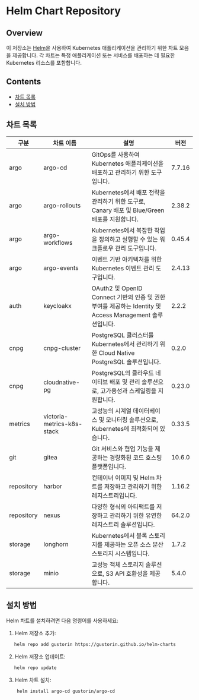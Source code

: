 # Helm Chart Repository

## Overview

이 저장소는 [Helm](https://helm.sh/)을 사용하여 Kubernetes 애플리케이션을 관리하기 위한 차트 모음을 제공합니다. 각 차트는 특정 애플리케이션 또는 서비스를 배포하는 데 필요한 Kubernetes 리소스를 포함합니다.

## Contents

- [차트 목록](#차트-목록)
- [설치 방법](#설치-방법)

## 차트 목록

| 구분     | 차트 이름                   | 설명                                                             | 버전    |
|----------|----------------------------|------------------------------------------------------------------|---------|
| argo     | argo-cd                   | GitOps를 사용하여 Kubernetes 애플리케이션을 배포하고 관리하기 위한 도구입니다. | 7.7.16  |
| argo     | argo-rollouts             | Kubernetes에서 배포 전략을 관리하기 위한 도구로, Canary 배포 및 Blue/Green 배포를 지원합니다. | 2.38.2  |
| argo     | argo-workflows            | Kubernetes에서 복잡한 작업을 정의하고 실행할 수 있는 워크플로우 관리 도구입니다. | 0.45.4  |
| argo     | argo-events               | 이벤트 기반 아키텍처를 위한 Kubernetes 이벤트 관리 도구입니다. | 2.4.13  |
| auth     | keycloakx                 | OAuth2 및 OpenID Connect 기반의 인증 및 권한 부여를 제공하는 Identity 및 Access Management 솔루션입니다. | 2.2.2   |
| cnpg     | cnpg-cluster              | PostgreSQL 클러스터를 Kubernetes에서 관리하기 위한 Cloud Native PostgreSQL 솔루션입니다. | 0.2.0   |
| cnpg     | cloudnative-pg            | PostgreSQL의 클라우드 네이티브 배포 및 관리 솔루션으로, 고가용성과 스케일링을 지원합니다. | 0.23.0  |
| metrics  | victoria-metrics-k8s-stack | 고성능의 시계열 데이터베이스 및 모니터링 솔루션으로, Kubernetes에 최적화되어 있습니다. | 0.33.5  |
| git      | gitea                     | Git 서비스와 협업 기능을 제공하는 경량화된 코드 호스팅 플랫폼입니다. | 10.6.0  |
| repository | harbor                   | 컨테이너 이미지 및 Helm 차트를 저장하고 관리하기 위한 레지스트리입니다. | 1.16.2  |
| repository | nexus                    | 다양한 형식의 아티팩트를 저장하고 관리하기 위한 유연한 레지스트리 솔루션입니다. | 64.2.0  |
| storage  | longhorn                  | Kubernetes에서 블록 스토리지를 제공하는 오픈 소스 분산 스토리지 시스템입니다. | 1.7.2   |
| storage  | minio                     | 고성능 객체 스토리지 솔루션으로, S3 API 호환성을 제공합니다. | 5.4.0   |

## 설치 방법

Helm 차트를 설치하려면 다음 명령어를 사용하세요:

1. Helm 저장소 추가:

```bash
   helm repo add gustorin https://gustorin.github.io/helm-charts
```

2. Helm 저장소 업데이트:

```bash
   helm repo update
```

3. Helm 차트 설치:

```bash
    helm install argo-cd gustorin/argo-cd
```
